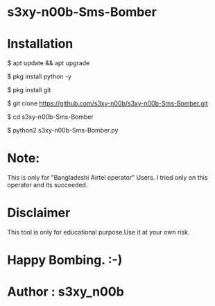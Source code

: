 # s3xy-n00b-Sms-Bomber

# Installation

$ apt update && apt upgrade

$ pkg install python -y

$ pkg install git

$ git clone https://github.com/s3xy-n00b/s3xy-n00b-Sms-Bomber.git

$ cd s3xy-n00b-Sms-Bomber

$ python2 s3xy-n00b-Sms-Bomber.py

# Note:
This is only for "Bangladeshi Airtel operator" Users. I tried only on this operator and its succeeded.

# Disclaimer
This tool is only for educational purpose.Use it at your own risk.

# Happy Bombing. :-)

# Author : s3xy_n00b
